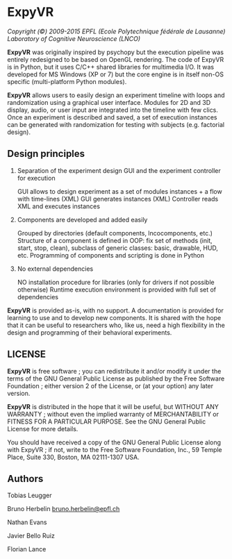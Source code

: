 # ExpyVR

_Copyright (©) 2009-2015 EPFL (Ecole Polytechnique fédérale de Lausanne)
Laboratory of Cognitive Neuroscience (LNCO)_

**ExpyVR** was originally inspired by psychopy but the execution pipeline was entirely redesigned to be based on OpenGL rendering. The code of ExpyVR is in Python, but it uses C/C++ shared libraries for multimedia I/O. It was developed for MS Windows (XP or 7) but the core engine is in itself non-OS specific (multi-platform Python modules).

**ExpyVR** allows users to easily design an experiment timeline with loops and randomization using a graphical user interface. Modules for 2D and 3D display, audio, or user input are integrated into the timeline with few clics. Once an experiment is described and saved, a set of execution instances can be generated with randomization for testing with subjects (e.g. factorial design).

## Design principles

1. Separation of the experiment design GUI and the experiment controller for execution

    GUI allows to design experiment as a set of modules instances + a flow with time-lines (XML)
    GUI generates instances (XML)
    Controller reads XML and executes instances

2. Components are developed and added easily

    Grouped by directories (default components, lncocomponents, etc.)
    Structure of a component is defined in OOP: fix set of methods (init, start, stop, clean), subclass of generic classes: basic, drawable, HUD, etc.
    Programming of components and scripting is done in Python

3. No external dependencies

    NO installation procedure for libraries (only for drivers if not possible otherwise)
    Runtime execution environment is provided with full set of dependencies

**ExpyVR** is provided as-is, with no support. A documentation is provided for learning to use and to develop new components. It is shared with the hope that it can be useful to researchers who, like us, need a high flexibility in the design and programming of their behavioral experiments.

## LICENSE

**ExpyVR** is free software ; you can redistribute it and/or modify it under the terms of the GNU General Public License as published by the Free Software Foundation ; either version 2 of the License, or (at your option) any later version.

**ExpyVR** is distributed in the hope that it will be useful, but WITHOUT ANY WARRANTY ; without even the implied warranty of MERCHANTABILITY or FITNESS FOR A PARTICULAR PURPOSE. See the GNU General Public License for more details.

You should have received a copy of the GNU General Public License along with ExpyVR ; if not, write to the Free Software Foundation, Inc., 59 Temple Place, Suite 330, Boston, MA 02111-1307 USA.

## Authors

Tobias Leugger

Bruno Herbelin bruno.herbelin@epfl.ch

Nathan Evans

Javier Bello Ruiz

Florian Lance

